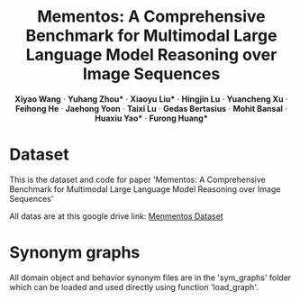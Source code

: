 <p align="center">

  <h1 align="center">Mementos: A Comprehensive Benchmark for Multimodal Large Language Model Reasoning over Image Sequences</h1>
  <p align="center">
    <a><strong>Xiyao Wang</strong></a>
    ·
    <a><strong>Yuhang Zhou*</strong></a>
    ·
    <a><strong>Xiaoyu Liu*</strong></a>
    ·
    <a><strong>Hingjin Lu</strong></a>
    ·
    <a><strong>Yuancheng Xu</strong></a>
    ·
    <a><strong>Feihong He</strong></a>
    ·
    <a><strong>Jaehong Yoon</strong></a>
    ·
    <a><strong>Taixi Lu</strong></a>
    ·
    <a><strong>Gedas Bertasius</strong></a>
    ·
    <a><strong>Mohit Bansal</strong></a>
    ·
    <a><strong>Huaxiu Yao*</strong></a>
    ·
    <a><strong>Furong Huang*</strong></a>
  </p>

</p>

# Dataset
This is the dataset and code for paper 'Mementos: A Comprehensive Benchmark for Multimodal Large Language Model Reasoning over Image Sequences'

All datas are at this google drive link: [Menmentos Dataset](https://drive.google.com/drive/folders/1CKBWtHKzJgkGJb3Qdl2e_HHhc0fThW61?usp=sharing)

# Synonym graphs
All domain object and behavior synonym files are in the 'sym_graphs' folder which can be loaded and used directly using function 'load_graph'.

